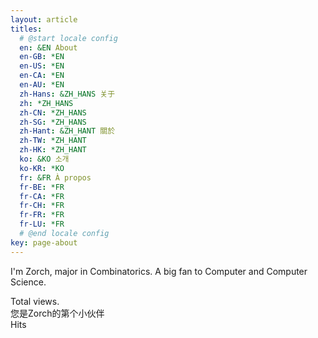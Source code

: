 ```yaml
---
layout: article
titles:
  # @start locale config
  en: &EN About
  en-GB: *EN
  en-US: *EN
  en-CA: *EN
  en-AU: *EN
  zh-Hans: &ZH_HANS 关于
  zh: *ZH_HANS
  zh-CN: *ZH_HANS
  zh-SG: *ZH_HANS
  zh-Hant: &ZH_HANT 關於
  zh-TW: *ZH_HANT
  zh-HK: *ZH_HANT
  ko: &KO 소개
  ko-KR: *KO
  fr: &FR À propos
  fr-BE: *FR
  fr-CA: *FR
  fr-CH: *FR
  fr-FR: *FR
  fr-LU: *FR
  # @end locale config
key: page-about
---
```


I'm Zorch, major in Combinatorics. A big fan to Computer and Computer Science.

<script async src="//busuanzi.ibruce.info/busuanzi/2.3/busuanzi.pure.mini.js"></script>

Total <span id="busuanzi_value_site_pv"></span> views.<br />
您是Zorch的第<span id="busuanzi_value_site_uv"></span>个小伙伴<br />
<span id="busuanzi_value_page_pv"></span> Hits